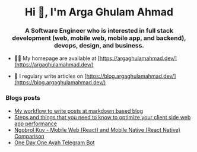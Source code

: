 <h1 align="center">Hi 👋, I'm Arga Ghulam Ahmad</h1>
<h3 align="center">A Software Engineer who is interested in full stack development (web, mobile web, mobile app, and backend), devops, design, and business.</h3>

- 👨‍💻 My homepage are available at [https://argaghulamahmad.dev/](https://argaghulamahmad.dev/)

- 📝 I regulary write articles on [https://blog.argaghulamahmad.dev/](https://blog.argaghulamahmad.dev/)

### Blogs posts
<!-- BLOG-POST-LIST:START -->
- [My workflow to write posts at markdown based blog](https://blog.argaghulamahmad.dev/workflow-to-write-posts-at-markdown-based-blog/)
- [Steps and things that you need to know to optimize your client side web app performance](https://blog.argaghulamahmad.dev/steps-and-things-that-needed-to-know-to-optimize-your-client-side-web-app-performance/)
- [Ngobrol Kuy - Mobile Web (React) and Mobile Native (React Native) Comparison](https://blog.argaghulamahmad.dev/ngobrol-kuy/)
- [One Day One Ayah Telegram Bot](https://blog.argaghulamahmad.dev/one-day-one-ayah-telegram-bot/)
<!-- BLOG-POST-LIST:END -->
